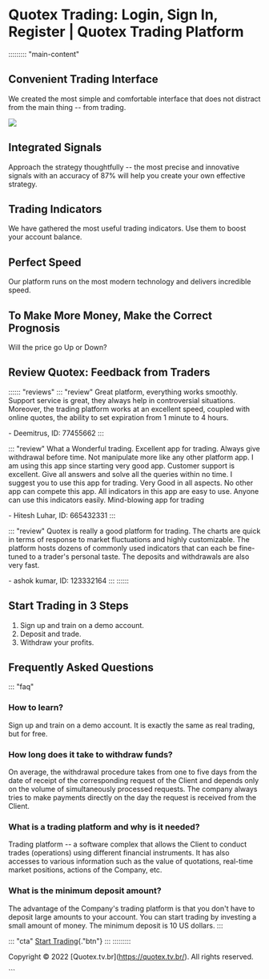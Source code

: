 # Quotex Trading: Login, Sign In, Register \| Quotex Trading Platform

::::::::: \"main-content\"
## Convenient Trading Interface

We created the most simple and comfortable interface that does not
distract from the main thing -- from trading.

[![](https://static.quotex.io/files/12_en/300_250.jpg)](https://traff.sbs/brokerqxlid)

## Integrated Signals

Approach the strategy thoughtfully -- the most precise and innovative
signals with an accuracy of 87% will help you create your own effective
strategy.

## Trading Indicators

We have gathered the most useful trading indicators. Use them to boost
your account balance.

## Perfect Speed

Our platform runs on the most modern technology and delivers incredible
speed.

## To Make More Money, Make the Correct Prognosis

Will the price go Up or Down?

## Review Quotex: Feedback from Traders

:::::: \"reviews\"
::: \"review\"
Great platform, everything works smoothly. Support service is great,
they always help in controversial situations. Moreover, the trading
platform works at an excellent speed, coupled with online quotes, the
ability to set expiration from 1 minute to 4 hours.

\- Deemitrus, ID: 77455662
:::

::: \"review\"
What a Wonderful trading. Excellent app for trading. Always give
withdrawal before time. Not manipulate more like any other platform app.
I am using this app since starting very good app. Customer support is
excellent. Give all answers and solve all the queries within no time. I
suggest you to use this app for trading. Very Good in all aspects. No
other app can compete this app. All indicators in this app are easy to
use. Anyone can use this indicators easily. Mind-blowing app for trading

\- Hitesh Luhar, ID: 665432331
:::

::: \"review\"
Quotex is really a good platform for trading. The charts are quick in
terms of response to market fluctuations and highly customizable. The
platform hosts dozens of commonly used indicators that can each be
fine-tuned to a trader's personal taste. The deposits and withdrawals
are also very fast.

\- ashok kumar, ID: 123332164
:::
::::::

## Start Trading in 3 Steps

1.  Sign up and train on a demo account.
2.  Deposit and trade.
3.  Withdraw your profits.

## Frequently Asked Questions

::: \"faq\"
### How to learn?

Sign up and train on a demo account. It is exactly the same as real
trading, but for free.

### How long does it take to withdraw funds?

On average, the withdrawal procedure takes from one to five days from
the date of receipt of the corresponding request of the Client and
depends only on the volume of simultaneously processed requests. The
company always tries to make payments directly on the day the request is
received from the Client.

### What is a trading platform and why is it needed?

Trading platform -- a software complex that allows the Client to conduct
trades (operations) using different financial instruments. It has also
accesses to various information such as the value of quotations,
real-time market positions, actions of the Company, etc.

### What is the minimum deposit amount?

The advantage of the Company's trading platform is that you don't have
to deposit large amounts to your account. You can start trading by
investing a small amount of money. The minimum deposit is 10 US dollars.
:::

::: \"cta\"
[Start Trading](\%22https://traff.sbs/brokerqxsignup\%22){."btn"}
:::
:::::::::

Copyright © 2022 \[Quotex.tv.br\](https://quotex.tv.br/). All rights
reserved.

\`\`\`


